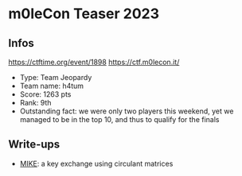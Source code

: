 # m0leCon Teaser 2023

## Infos

https://ctftime.org/event/1898
https://ctf.m0lecon.it/

- Type: Team Jeopardy
- Team name: h4tum
- Score: 1263 pts
- Rank: 9th
- Outstanding fact: we were only two players this weekend, yet we managed to be in the top 10, and thus to qualify for the finals

## Write-ups

- [MIKE](./MIKE): a key exchange using circulant matrices
